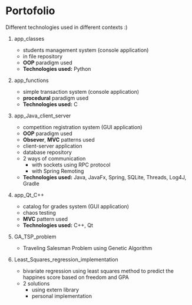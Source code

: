 # Portofolio
Different technologies used in different contexts :)
1. app_classes
	- students management system (console application)
	- in file repository
	- **OOP** paradigm used
	- **Technologies used:** Python
2. app_functions
	- simple transaction system (console application)
	- **procedural** paradigm used
	- **Technologies used:** C
3. app_Java_client_server
	- competition registration system (GUI application)
	- **OOP** paradigm used
	- **Obsever**, **MVC** patterns used
	- client-server application
	- database repository
	- 2 ways of communication
		- with sockets using RPC protocol
		- with Spring Remoting
	- **Technologies used:** Java, JavaFx, Spring, SQLite, Threads, Log4J, Gradle
4. app_Qt_C++
	- catalog for grades system (GUI application)
	- chaos testing
	- **MVC** pattern used
	- **Technologies used:** C++, Qt
5. GA_TSP_problem
	- Traveling Salesman Problem using Genetic Algorithm

6. Least_Squares_regression_implementation
	- bivariate regression using least squares method to predict the happines score based on freedom and GPA	
	- 2 solutions
		- using extern library
		- personal implementation